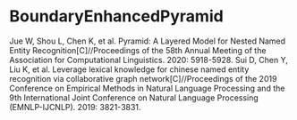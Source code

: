 # BoundaryEnhancedPyramid
Jue W, Shou L, Chen K, et al. Pyramid: A Layered Model for Nested Named Entity Recognition[C]//Proceedings of the 58th Annual Meeting of the Association for Computational Linguistics. 2020: 5918-5928.
Sui D, Chen Y, Liu K, et al. Leverage lexical knowledge for chinese named entity recognition via collaborative graph network[C]//Proceedings of the 2019 Conference on Empirical Methods in Natural Language Processing and the 9th International Joint Conference on Natural Language Processing (EMNLP-IJCNLP). 2019: 3821-3831.